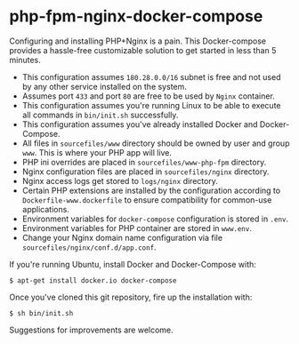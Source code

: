# php-fpm-nginx-docker-compose

Configuring and installing PHP+Nginx is a pain. This Docker-compose provides a hassle-free customizable solution to get started in less than 5 minutes.

* This configuration assumes `180.28.0.0/16` subnet is free and not used by any other service installed on the system.
* Assumes port `433` and port `80` are free to be used by `Nginx` container.
* This configuration assumes you're running Linux to be able to execute all commands in `bin/init.sh` successfully.
* This configuration assumes you've already installed Docker and Docker-Compose.
* All files in `sourcefiles/www` directory should be owned by user and group `www`. This is where your PHP app will live.
* PHP ini overrides are placed in `sourcefiles/www-php-fpm` directory.
* Nginx configuration files are placed in `sourcefiles/nginx` directory.
* Nginx access logs get stored to `logs/nginx` directory.
* Certain PHP extensions are installed by the configuration according to `Dockerfile-www.dockerfile` to ensure compatibility for common-use applications.
* Environment variables for `docker-compose` configuration is stored in `.env`.
* Environment variables for PHP container are stored in `www.env`.
* Change your Nginx domain name configuration via file `sourcefiles/nginx/conf.d/app.conf`.

If you're running Ubuntu, install Docker and Docker-Compose with:

`$ apt-get install docker.io docker-compose`

Once you've cloned this git repository, fire up the installation with:

`$ sh bin/init.sh`

Suggestions for improvements are welcome.
